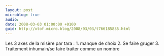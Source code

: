 ```yaml
---
layout: post
microblog: true
audio: 
date: 2008-03-03 01:00:00 +0100
guid: http://xtof.micro.blog/2008/03/03/t766185835.html
---
```

Les 3 axes de la misère par tara : 1. manque de choix 2. Se faire gruger 3. Traitement inhumain/se faire traiter comme un nombre
